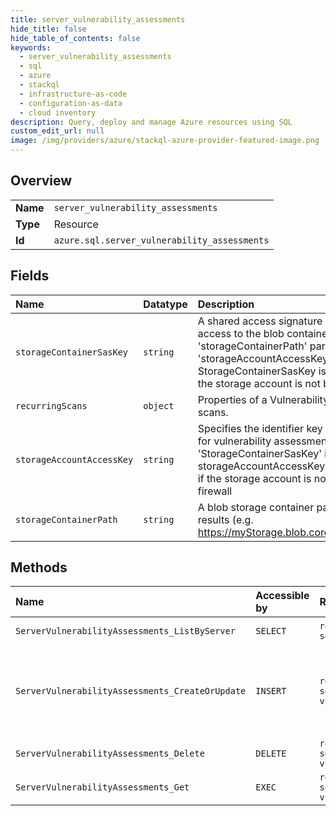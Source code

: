 ```yaml
---
title: server_vulnerability_assessments
hide_title: false
hide_table_of_contents: false
keywords:
  - server_vulnerability_assessments
  - sql
  - azure    
  - stackql
  - infrastructure-as-code
  - configuration-as-data
  - cloud inventory
description: Query, deploy and manage Azure resources using SQL
custom_edit_url: null
image: /img/providers/azure/stackql-azure-provider-featured-image.png
---
```

  
    

## Overview
<table><tbody>
<tr><td><b>Name</b></td><td><code>server_vulnerability_assessments</code></td></tr>
<tr><td><b>Type</b></td><td>Resource</td></tr>
<tr><td><b>Id</b></td><td><code>azure.sql.server_vulnerability_assessments</code></td></tr>
</tbody></table>

## Fields
| Name | Datatype | Description |
|:-----|:---------|:------------|
| `storageContainerSasKey` | `string` | A shared access signature (SAS Key) that has write access to the blob container specified in 'storageContainerPath' parameter. If 'storageAccountAccessKey' isn't specified, StorageContainerSasKey is required. Applies only if the storage account is not behind a Vnet or a firewall |
| `recurringScans` | `object` | Properties of a Vulnerability Assessment recurring scans. |
| `storageAccountAccessKey` | `string` | Specifies the identifier key of the storage account for vulnerability assessment scan results. If 'StorageContainerSasKey' isn't specified, storageAccountAccessKey is required. Applies only if the storage account is not behind a Vnet or a firewall |
| `storageContainerPath` | `string` | A blob storage container path to hold the scan results (e.g. https://myStorage.blob.core.windows.net/VaScans/). |
## Methods
| Name | Accessible by | Required Params | Description |
|:-----|:--------------|:----------------|:------------|
| `ServerVulnerabilityAssessments_ListByServer` | `SELECT` | `resourceGroupName, serverName, subscriptionId` | Lists the vulnerability assessment policies associated with a server. |
| `ServerVulnerabilityAssessments_CreateOrUpdate` | `INSERT` | `resourceGroupName, serverName, subscriptionId, vulnerabilityAssessmentName` | Creates or updates the server's vulnerability assessment. Learn more about setting SQL vulnerability assessment with managed identity - https://docs.microsoft.com/azure/azure-sql/database/sql-database-vulnerability-assessment-storage |
| `ServerVulnerabilityAssessments_Delete` | `DELETE` | `resourceGroupName, serverName, subscriptionId, vulnerabilityAssessmentName` | Removes the server's vulnerability assessment. |
| `ServerVulnerabilityAssessments_Get` | `EXEC` | `resourceGroupName, serverName, subscriptionId, vulnerabilityAssessmentName` | Gets the server's vulnerability assessment. |
